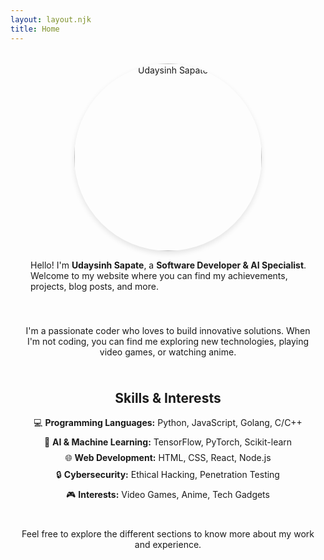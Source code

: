 ```yaml
---
layout: layout.njk
title: Home
---
```


<div style="display: flex; flex-wrap: wrap; align-items: center; margin-top: 2rem;">
  <div style="flex: 1; text-align: center; min-width: 300px;">
    <picture>
      <source srcset="https://res.cloudinary.com/dvyfstsp3/image/upload/v1738454664/rjcylpktsw7tzqaetqhw.jpg" type="image/jpg">
      <img src="https://res.cloudinary.com/dvyfstsp3/image/upload/v1738454664/rjcylpktsw7tzqaetqhw.jpg" alt="Udaysinh Sapate" style="border-radius: 50%; width: 300px; height: 300px; object-fit: cover; box-shadow: 0 4px 8px rgba(0, 0, 0, 0.1);" loading="lazy">
    </picture>
  </div>
  <div style="flex: 2; padding-left: 2rem; min-width: 300px;">
    <p>Hello! I'm <strong>Udaysinh Sapate</strong>, a <strong>Software Developer & AI Specialist</strong>. Welcome to my website where you can find my achievements, projects, blog posts, and more.</p>
  </div>
</div>

<div style="padding: 1rem; margin-top: 1rem;">
  <p style="margin: 0.5rem 0; text-align: center;">
    I'm a passionate coder who loves to build innovative solutions. When I'm not coding, you can find me exploring new technologies, playing video games, or watching anime.
  </p>
</div>

<div class="skills-interests">
  <h2 style="text-align: center;">Skills & Interests</h2>
  <ul style="list-style-type: none; padding: 0;">
    <li style="margin: 0.5rem 0; text-align: center;">💻 <strong>Programming Languages:</strong> Python, JavaScript, Golang, C/C++</li>
    <li style="margin: 0.5rem 0; text-align: center;">🧠 <strong>AI & Machine Learning:</strong> TensorFlow, PyTorch, Scikit-learn</li>
    <li style="margin: 0.5rem 0; text-align: center;">🌐 <strong>Web Development:</strong> HTML, CSS, React, Node.js</li>
    <li style="margin: 0.5rem 0; text-align: center;">🔒 <strong>Cybersecurity:</strong> Ethical Hacking, Penetration Testing</li>
    <li style="margin: 0.5rem 0; text-align: center;">🎮 <strong>Interests:</strong> Video Games, Anime, Tech Gadgets</li>
  </ul>
</div>
<div style="padding: 1rem; margin-top: 1rem;">
  <p style="margin: 0.5rem 0; text-align: center;">
    Feel free to explore the different sections to know more about my work and experience.
  </p>
</div>